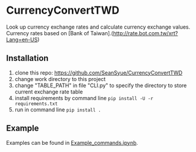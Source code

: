 # CurrencyConvertTWD
Look up currency exchange rates and calculate currency exchange values.
Currency rates based on [Bank of Taiwan].(http://rate.bot.com.tw/xrt?Lang=en-US)

## Installation
1. clone this repo: https://github.com/SeanSyue/CurrencyConvertTWD
2. change work directory to this project 
3. change "TABLE_PATH" in file "CLI.py" to specify the directory to store current exchange rate table
4. install requirements by command line `pip install -U -r requirements.txt`
5. run in command line `pip install .`

## Example
Examples can be found in [Example_commands.ipynb](https://github.com/SeanSyue/CurrencyConvertTWD/blob/master/Example_commands.ipynb).
